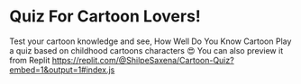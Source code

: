 # Quiz For Cartoon Lovers!
Test your cartoon knowledge and see, How Well Do You Know Cartoon
Play a quiz based on childhood cartoons characters 😍
You can also preview it from Replit   https://replit.com/@ShilpeSaxena/Cartoon-Quiz?embed=1&output=1#index.js
